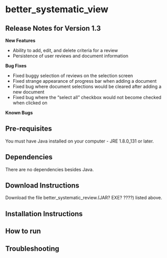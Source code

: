 # better_systematic_view

## Release Notes for Version 1.3

  __New Features__
  
  * Ability to add, edit, and delete criteria for a review
  * Persistence of user reviews and document information

  __Bug Fixes__
  
  * Fixed buggy selection of reviews on the selection screen
  * Fixed strange appearance of progress bar when adding a document
  * Fixed bug where document selections would be cleared after adding a new document
  * Fixed bug where the “select all” checkbox would not become checked when clicked on

  __Known Bugs__

## Pre-requisites

You must have Java installed on your computer - JRE 1.8.0_131 or later.

## Dependencies

There are no dependencies besides Java.

## Download Instructions

Download the file better_systematic_review.(JAR? EXE? ????) listed above.

## Installation Instructions

## How to run

## Troubleshooting
